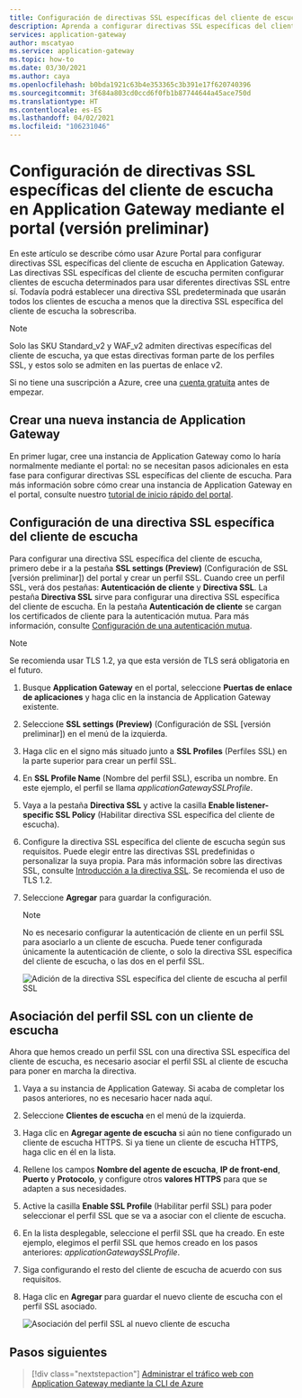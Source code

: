 ```yaml
---
title: Configuración de directivas SSL específicas del cliente de escucha en Azure Application Gateway mediante el portal
description: Aprenda a configurar directivas SSL específicas del cliente de escucha en Application Gateway mediante el portal
services: application-gateway
author: mscatyao
ms.service: application-gateway
ms.topic: how-to
ms.date: 03/30/2021
ms.author: caya
ms.openlocfilehash: b0bda1921c63b4e353365c3b391e17f620740396
ms.sourcegitcommit: 3f684a803cd0ccd6f0fb1b87744644a45ace750d
ms.translationtype: HT
ms.contentlocale: es-ES
ms.lasthandoff: 04/02/2021
ms.locfileid: "106231046"
---
```

# <a name="configure-listener-specific-ssl-policies-on-application-gateway-through-portal-preview"></a>Configuración de directivas SSL específicas del cliente de escucha en Application Gateway mediante el portal (versión preliminar)

En este artículo se describe cómo usar Azure Portal para configurar directivas SSL específicas del cliente de escucha en Application Gateway. Las directivas SSL específicas del cliente de escucha permiten configurar clientes de escucha determinados para usar diferentes directivas SSL entre sí. Todavía podrá establecer una directiva SSL predeterminada que usarán todos los clientes de escucha a menos que la directiva SSL específica del cliente de escucha la sobrescriba. 

> [!NOTE]
> Solo las SKU Standard_v2 y WAF_v2 admiten directivas específicas del cliente de escucha, ya que estas directivas forman parte de los perfiles SSL, y estos solo se admiten en las puertas de enlace v2. 



Si no tiene una suscripción a Azure, cree una [cuenta gratuita](https://azure.microsoft.com/free/?WT.mc_id=A261C142F) antes de empezar.

## <a name="create-a-new-application-gateway"></a>Crear una nueva instancia de Application Gateway

En primer lugar, cree una instancia de Application Gateway como lo haría normalmente mediante el portal: no se necesitan pasos adicionales en esta fase para configurar directivas SSL específicas del cliente de escucha. Para más información sobre cómo crear una instancia de Application Gateway en el portal, consulte nuestro [tutorial de inicio rápido del portal](./quick-create-portal.md).

## <a name="set-up-a-listener-specific-ssl-policy"></a>Configuración de una directiva SSL específica del cliente de escucha

Para configurar una directiva SSL específica del cliente de escucha, primero debe ir a la pestaña **SSL settings (Preview)** (Configuración de SSL [versión preliminar]) del portal y crear un perfil SSL. Cuando cree un perfil SSL, verá dos pestañas: **Autenticación de cliente** y **Directiva SSL**. La pestaña **Directiva SSL** sirve para configurar una directiva SSL específica del cliente de escucha. En la pestaña **Autenticación de cliente** se cargan los certificados de cliente para la autenticación mutua. Para más información, consulte [Configuración de una autenticación mutua](./mutual-authentication-portal.md).

> [!NOTE]
> Se recomienda usar TLS 1.2, ya que esta versión de TLS será obligatoria en el futuro. 

1. Busque **Application Gateway** en el portal, seleccione **Puertas de enlace de aplicaciones** y haga clic en la instancia de Application Gateway existente.

2. Seleccione **SSL settings (Preview)** (Configuración de SSL [versión preliminar]) en el menú de la izquierda.

3. Haga clic en el signo más situado junto a **SSL Profiles** (Perfiles SSL) en la parte superior para crear un perfil SSL.

4. En **SSL Profile Name** (Nombre del perfil SSL), escriba un nombre. En este ejemplo, el perfil se llama *applicationGatewaySSLProfile*. 

5. Vaya a la pestaña **Directiva SSL** y active la casilla **Enable listener-specific SSL Policy** (Habilitar directiva SSL específica del cliente de escucha). 

6. Configure la directiva SSL específica del cliente de escucha según sus requisitos. Puede elegir entre las directivas SSL predefinidas o personalizar la suya propia. Para más información sobre las directivas SSL, consulte [Introducción a la directiva SSL](./application-gateway-ssl-policy-overview.md). Se recomienda el uso de TLS 1.2.

7. Seleccione **Agregar** para guardar la configuración.

    > [!NOTE]
    > No es necesario configurar la autenticación de cliente en un perfil SSL para asociarlo a un cliente de escucha. Puede tener configurada únicamente la autenticación de cliente, o solo la directiva SSL específica del cliente de escucha, o las dos en el perfil SSL.  

    ![Adición de la directiva SSL específica del cliente de escucha al perfil SSL](./media/application-gateway-configure-listener-specific-ssl-policy/listener-specific-ssl-policy-ssl-profile.png)
    
## <a name="associate-the-ssl-profile-with-a-listener"></a>Asociación del perfil SSL con un cliente de escucha

Ahora que hemos creado un perfil SSL con una directiva SSL específica del cliente de escucha, es necesario asociar el perfil SSL al cliente de escucha para poner en marcha la directiva. 

1. Vaya a su instancia de Application Gateway. Si acaba de completar los pasos anteriores, no es necesario hacer nada aquí. 

2. Seleccione **Clientes de escucha** en el menú de la izquierda. 

3. Haga clic en **Agregar agente de escucha** si aún no tiene configurado un cliente de escucha HTTPS. Si ya tiene un cliente de escucha HTTPS, haga clic en él en la lista. 

4. Rellene los campos **Nombre del agente de escucha**, **IP de front-end**, **Puerto** y **Protocolo**, y configure otros **valores HTTPS** para que se adapten a sus necesidades.

5. Active la casilla **Enable SSL Profile** (Habilitar perfil SSL) para poder seleccionar el perfil SSL que se va a asociar con el cliente de escucha. 

6. En la lista desplegable, seleccione el perfil SSL que ha creado. En este ejemplo, elegimos el perfil SSL que hemos creado en los pasos anteriores: *applicationGatewaySSLProfile*. 

7. Siga configurando el resto del cliente de escucha de acuerdo con sus requisitos. 

8. Haga clic en **Agregar** para guardar el nuevo cliente de escucha con el perfil SSL asociado. 

    ![Asociación del perfil SSL al nuevo cliente de escucha](./media/mutual-authentication-portal/mutual-authentication-listener-portal.png)        

## <a name="next-steps"></a>Pasos siguientes

> [!div class="nextstepaction"]
> [Administrar el tráfico web con Application Gateway mediante la CLI de Azure](./tutorial-manage-web-traffic-cli.md)